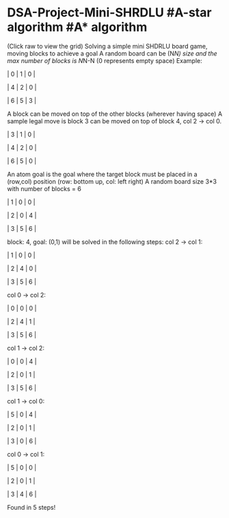 # DSA-Project-Mini-SHRDLU #A-star algorithm #A* algorithm 
(Click raw to view the grid)
Solving a simple mini SHDRLU board game, moving blocks to achieve a goal 
A random board can be (N*N) size and the max number of blocks is N*N-N (0 represents empty space)
Example: 

|  0 |  1 |  0 |

|  4 |  2 |  0 |

|  6 |  5 |  3 |

A block can be moved on top of the other blocks (wherever having space)
A sample legal move is block 3 can be moved on top of block 4, col 2 -> col 0.

|  3 |  1 |  0 |

|  4 |  2 |  0 |

|  6 |  5 |  0 |

An atom goal is the goal where the target block must be placed in a (row,col) position (row: bottom up, col: left right)
A random board size 3*3 with number of blocks = 6

|  1 |  0 |  0 |

|  2 |  0 |  4 |

|  3 |  5 |  6 |

block: 4, goal: (0,1)
will be solved in the following steps: 
col 2 -> col 1:

|  1 |  0 |  0 |

|  2 |  4 |  0 |

|  3 |  5 |  6 |


col 0 -> col 2:

|  0 |  0 |  0 |

|  2 |  4 |  1 |

|  3 |  5 |  6 |


col 1 -> col 2:

|  0 |  0 |  4 |

|  2 |  0 |  1 |

|  3 |  5 |  6 |


col 1 -> col 0:

|  5 |  0 |  4 |

|  2 |  0 |  1 |

|  3 |  0 |  6 |


col 0 -> col 1:

|  5 |  0 |  0 |

|  2 |  0 |  1 |

|  3 |  4 |  6 |

Found in 5 steps!

